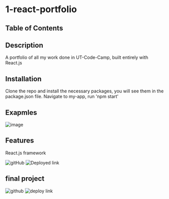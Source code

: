 # 1-react-portfolio

## Table of Contents
## Description
A portfolio of all my work done in UT-Code-Camp, built entirely with React.js
## Installation
Clone the repo and install the necessary packages, you will see them in the package.json file. Navigate to my-app, run 'npm start'
## Exapmles

![image](https://user-images.githubusercontent.com/20363030/156663466-9d560bf5-6d61-43d3-83b8-9779170bf3b1.png)
## Features
React.js framework

![gitHub](https://github.com/warrenrobert127/1-react-portfolio)
![Deployed link](https://warrenrobert127.github.io/1-react-portfolio/)

## final project
![github](https://github.com/pardue95/group-5-project-3)
![deploy link](https://fullfillbabyregistry.herokuapp.com/)
